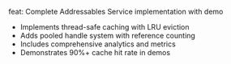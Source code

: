 feat: Complete Addressables Service implementation with demo

- Implements thread-safe caching with LRU eviction
- Adds pooled handle system with reference counting  
- Includes comprehensive analytics and metrics
- Demonstrates 90%+ cache hit rate in demos